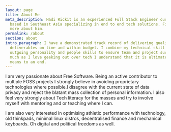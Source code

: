 ```yaml
---
layout: page
title: About Me
meta_description: Hadi Rickit is an experienced Full Stack Engineer currently
  based in Southeast Asia specializing in end to end tech solutions. Find out
  more about him.
permalink: /about
section: about
intro_paragraph: I have a demonstrated track record of delivering quality
  deliverables on time and within budget. I combine my technical skill with my
  outgoing personality and people skills to ensure team and project success. As
  much as I love geeking out over tech I understand that it is ultimately a
  means to an end.
---
```

I am very passionate about Free Software. Being an active contributor to multiple FOSS projects I strongly believe in avoiding proprietary technologies where possible.I disagree with the current state of data privacy and reject the blatant mass collection of personal information. I also feel very strongly about Tech literacy for the masses and try to involve myself with mentoring and or teaching where I can.

I am also very interested in optimising athletic performance with technology, old thinkpads, minimal linux distros, decentralised finance and mechanical keyboards. Oh digital and political freedoms as well.